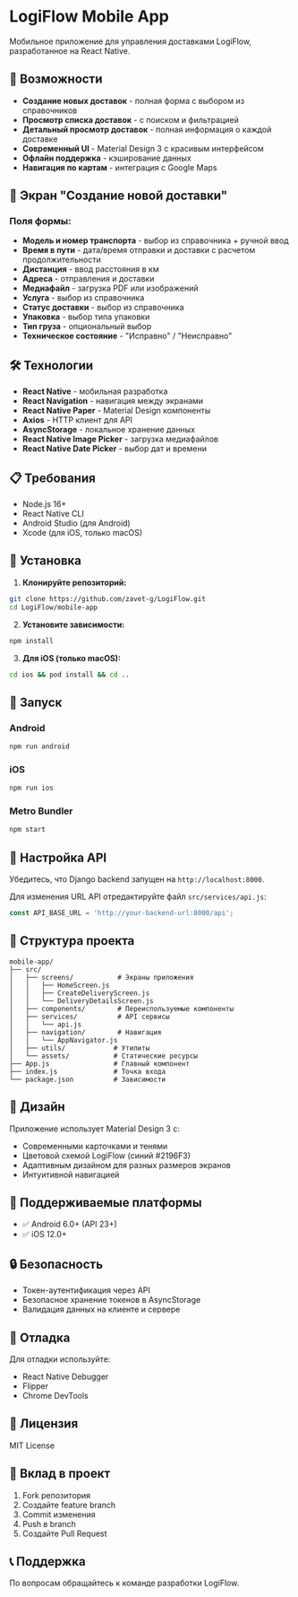 # LogiFlow Mobile App

Мобильное приложение для управления доставками LogiFlow, разработанное на React Native.

## 🚀 Возможности

- **Создание новых доставок** - полная форма с выбором из справочников
- **Просмотр списка доставок** - с поиском и фильтрацией
- **Детальный просмотр доставок** - полная информация о каждой доставке
- **Современный UI** - Material Design 3 с красивым интерфейсом
- **Офлайн поддержка** - кэширование данных
- **Навигация по картам** - интеграция с Google Maps

## 📱 Экран "Создание новой доставки"

### Поля формы:
- **Модель и номер транспорта** - выбор из справочника + ручной ввод
- **Время в пути** - дата/время отправки и доставки с расчетом продолжительности
- **Дистанция** - ввод расстояния в км
- **Адреса** - отправления и доставки
- **Медиафайл** - загрузка PDF или изображений
- **Услуга** - выбор из справочника
- **Статус доставки** - выбор из справочника
- **Упаковка** - выбор типа упаковки
- **Тип груза** - опциональный выбор
- **Техническое состояние** - "Исправно" / "Неисправно"

## 🛠 Технологии

- **React Native** - мобильная разработка
- **React Navigation** - навигация между экранами
- **React Native Paper** - Material Design компоненты
- **Axios** - HTTP клиент для API
- **AsyncStorage** - локальное хранение данных
- **React Native Image Picker** - загрузка медиафайлов
- **React Native Date Picker** - выбор дат и времени

## 📋 Требования

- Node.js 16+
- React Native CLI
- Android Studio (для Android)
- Xcode (для iOS, только macOS)

## 🔧 Установка

1. **Клонируйте репозиторий:**
```bash
git clone https://github.com/zavet-g/LogiFlow.git
cd LogiFlow/mobile-app
```

2. **Установите зависимости:**
```bash
npm install
```

3. **Для iOS (только macOS):**
```bash
cd ios && pod install && cd ..
```

## 🚀 Запуск

### Android
```bash
npm run android
```

### iOS
```bash
npm run ios
```

### Metro Bundler
```bash
npm start
```

## 🔗 Настройка API

Убедитесь, что Django backend запущен на `http://localhost:8000`.

Для изменения URL API отредактируйте файл `src/services/api.js`:

```javascript
const API_BASE_URL = 'http://your-backend-url:8000/api';
```

## 📁 Структура проекта

```
mobile-app/
├── src/
│   ├── screens/           # Экраны приложения
│   │   ├── HomeScreen.js
│   │   ├── CreateDeliveryScreen.js
│   │   └── DeliveryDetailsScreen.js
│   ├── components/        # Переиспользуемые компоненты
│   ├── services/          # API сервисы
│   │   └── api.js
│   ├── navigation/        # Навигация
│   │   └── AppNavigator.js
│   ├── utils/            # Утилиты
│   └── assets/           # Статические ресурсы
├── App.js                # Главный компонент
├── index.js              # Точка входа
└── package.json          # Зависимости
```

## 🎨 Дизайн

Приложение использует Material Design 3 с:
- Современными карточками и тенями
- Цветовой схемой LogiFlow (синий #2196F3)
- Адаптивным дизайном для разных размеров экранов
- Интуитивной навигацией

## 📱 Поддерживаемые платформы

- ✅ Android 6.0+ (API 23+)
- ✅ iOS 12.0+

## 🔒 Безопасность

- Токен-аутентификация через API
- Безопасное хранение токенов в AsyncStorage
- Валидация данных на клиенте и сервере

## 🐛 Отладка

Для отладки используйте:
- React Native Debugger
- Flipper
- Chrome DevTools

## 📄 Лицензия

MIT License

## 🤝 Вклад в проект

1. Fork репозитория
2. Создайте feature branch
3. Commit изменения
4. Push в branch
5. Создайте Pull Request

## 📞 Поддержка

По вопросам обращайтесь к команде разработки LogiFlow. 
